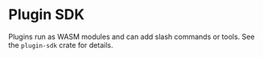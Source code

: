 # Plugin SDK

Plugins run as WASM modules and can add slash commands or tools. See the `plugin-sdk` crate for details.

